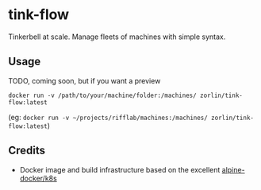 # tink-flow
Tinkerbell at scale. Manage fleets of machines with simple syntax.

## Usage
TODO, coming soon, but if you want a preview

`docker run -v /path/to/your/machine/folder:/machines/ zorlin/tink-flow:latest`

(eg: `docker run -v ~/projects/rifflab/machines:/machines/ zorlin/tink-flow:latest`)

## Credits
* Docker image and build infrastructure based on the excellent [alpine-docker/k8s](https://github.com/alpine-docker/k8s)
